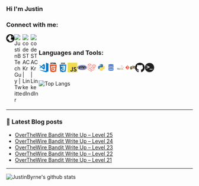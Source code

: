 ### Hi I'm Justin

### Connect with me:

[<img align="left" alt="tech.jrlbyrne.com" width="22px" src="https://raw.githubusercontent.com/iconic/open-iconic/master/svg/globe.svg" />][website]
[<img align="left" alt="JustinBTechGuy | Twitter" width="22px" src="https://cdn.jsdelivr.net/npm/simple-icons@v3/icons/twitter.svg" />][twitter]
[<img align="left" alt="codeSTACKr | LinkedIn" width="22px" src="https://cdn.jsdelivr.net/npm/simple-icons@v3/icons/linkedin.svg" />][linkedin]
[<img align="left" alt="codeSTACKr | LinkedIn" width="22px" src="https://cdn.jsdelivr.net/npm/simple-icons@v3/icons/patreon.svg" />][patreon]

<br />

### Languages and Tools:

<img align="left" alt="Visual Studio Code" width="26px" src="https://raw.githubusercontent.com/github/explore/80688e429a7d4ef2fca1e82350fe8e3517d3494d/topics/visual-studio-code/visual-studio-code.png" />
<img align="left" alt="HTML5" width="26px" src="https://raw.githubusercontent.com/github/explore/80688e429a7d4ef2fca1e82350fe8e3517d3494d/topics/html/html.png" />
<img align="left" alt="CSS3" width="26px" src="https://raw.githubusercontent.com/github/explore/80688e429a7d4ef2fca1e82350fe8e3517d3494d/topics/css/css.png" />
<img align="left" alt="JavaScript" width="26px" src="https://raw.githubusercontent.com/github/explore/80688e429a7d4ef2fca1e82350fe8e3517d3494d/topics/javascript/javascript.png" />
<img align="left" alt="PHP" width="26px" src="https://raw.githubusercontent.com/github/explore/80688e429a7d4ef2fca1e82350fe8e3517d3494d/topics/php/php.png" />
<img align="left" alt="Laravel" width="26px" src="https://raw.githubusercontent.com/github/explore/80688e429a7d4ef2fca1e82350fe8e3517d3494d/topics/laravel/laravel.png" />
<img align="left" alt="Python" width="26px" src="https://raw.githubusercontent.com/github/explore/80688e429a7d4ef2fca1e82350fe8e3517d3494d/topics/python/python.png" />
<img align="left" alt="SQL" width="26px" src="https://raw.githubusercontent.com/github/explore/80688e429a7d4ef2fca1e82350fe8e3517d3494d/topics/sql/sql.png" />
<img align="left" alt="MySQL" width="26px" src="https://raw.githubusercontent.com/github/explore/80688e429a7d4ef2fca1e82350fe8e3517d3494d/topics/mysql/mysql.png" />
<img align="left" alt="Git" width="26px" src="https://raw.githubusercontent.com/github/explore/80688e429a7d4ef2fca1e82350fe8e3517d3494d/topics/git/git.png" />
<img align="left" alt="GitHub" width="26px" src="https://raw.githubusercontent.com/github/explore/78df643247d429f6cc873026c0622819ad797942/topics/github/github.png" />
<img align="left" alt="Shell" width="26px" src="https://raw.githubusercontent.com/github/explore/80688e429a7d4ef2fca1e82350fe8e3517d3494d/topics/terminal/terminal.png" />

<br />
<br />
 
![Top Langs](https://github-readme-stats.vercel.app/api/top-langs/?username=JustinByrne&layout=compact&theme=dracula)

<br />
<br />

---

### 📕 Latest Blog posts
<!-- BLOG-POST-LIST:START -->
- [OverTheWire Bandit Write Up – Level 25](https://tech.jrlbyrne.com/2020/02/overthewire-bandit-write-up-level-25/)
- [OverTheWire Bandit Write Up – Level 24](https://tech.jrlbyrne.com/2020/02/overthewire-bandit-write-up-level-24/)
- [OverTheWire Bandit Write Up – Level 23](https://tech.jrlbyrne.com/2020/02/overthewire-bandit-level-23/)
- [OverTheWire Bandit Write Up – Level 22](https://tech.jrlbyrne.com/2020/02/overthewire-bandit-level-22/)
- [OverTheWire Bandit Write Up – Level 21](https://tech.jrlbyrne.com/2020/01/overthewire-bandit-level-21/)
<!-- BLOG-POST-LIST:END -->

---

![JustinByrne's github stats](https://github-readme-stats.vercel.app/api?username=JustinByrne&show_icons=true&count_private=true&theme=dracula)

[website]: https://tech.jrlbyrne.com
[twitter]: https://twitter.com/JustinBTechGuy
[patreon]: https://www.patreon.com/JRLByrneTech
[linkedin]: https://www.linkedin.com/in/JustinBTechGuy

